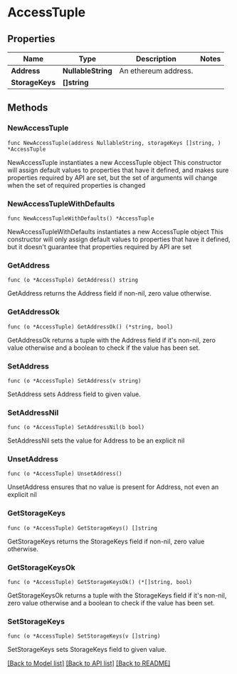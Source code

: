 # AccessTuple

## Properties

Name | Type | Description | Notes
------------ | ------------- | ------------- | -------------
**Address** | **NullableString** | An ethereum address. | 
**StorageKeys** | **[]string** |  | 

## Methods

### NewAccessTuple

`func NewAccessTuple(address NullableString, storageKeys []string, ) *AccessTuple`

NewAccessTuple instantiates a new AccessTuple object
This constructor will assign default values to properties that have it defined,
and makes sure properties required by API are set, but the set of arguments
will change when the set of required properties is changed

### NewAccessTupleWithDefaults

`func NewAccessTupleWithDefaults() *AccessTuple`

NewAccessTupleWithDefaults instantiates a new AccessTuple object
This constructor will only assign default values to properties that have it defined,
but it doesn't guarantee that properties required by API are set

### GetAddress

`func (o *AccessTuple) GetAddress() string`

GetAddress returns the Address field if non-nil, zero value otherwise.

### GetAddressOk

`func (o *AccessTuple) GetAddressOk() (*string, bool)`

GetAddressOk returns a tuple with the Address field if it's non-nil, zero value otherwise
and a boolean to check if the value has been set.

### SetAddress

`func (o *AccessTuple) SetAddress(v string)`

SetAddress sets Address field to given value.


### SetAddressNil

`func (o *AccessTuple) SetAddressNil(b bool)`

 SetAddressNil sets the value for Address to be an explicit nil

### UnsetAddress
`func (o *AccessTuple) UnsetAddress()`

UnsetAddress ensures that no value is present for Address, not even an explicit nil
### GetStorageKeys

`func (o *AccessTuple) GetStorageKeys() []string`

GetStorageKeys returns the StorageKeys field if non-nil, zero value otherwise.

### GetStorageKeysOk

`func (o *AccessTuple) GetStorageKeysOk() (*[]string, bool)`

GetStorageKeysOk returns a tuple with the StorageKeys field if it's non-nil, zero value otherwise
and a boolean to check if the value has been set.

### SetStorageKeys

`func (o *AccessTuple) SetStorageKeys(v []string)`

SetStorageKeys sets StorageKeys field to given value.



[[Back to Model list]](../README.md#documentation-for-models) [[Back to API list]](../README.md#documentation-for-api-endpoints) [[Back to README]](../README.md)


